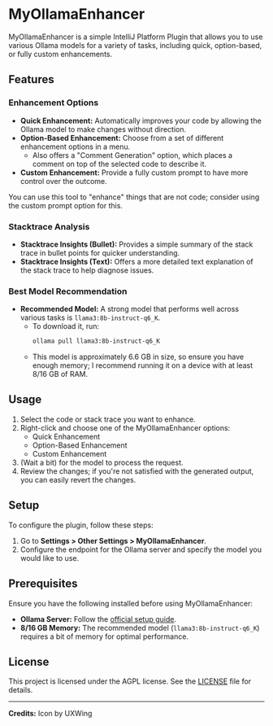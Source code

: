 # MyOllamaEnhancer

MyOllamaEnhancer is a simple IntelliJ Platform Plugin that allows you to use various Ollama models for a variety of tasks, including quick, option-based, or fully custom enhancements.

## Features

### Enhancement Options

- **Quick Enhancement:** Automatically improves your code by allowing the Ollama model to make changes without direction.
- **Option-Based Enhancement:** Choose from a set of different enhancement options in a menu.
    - Also offers a "Comment Generation" option, which places a comment on top of the selected code to describe it.
- **Custom Enhancement:** Provide a fully custom prompt to have more control over the outcome.

You can use this tool to "enhance" things that are not code; consider using the custom prompt option for this.

### Stacktrace Analysis

- **Stacktrace Insights (Bullet):** Provides a simple summary of the stack trace in bullet points for quicker understanding.
- **Stacktrace Insights (Text):** Offers a more detailed text explanation of the stack trace to help diagnose issues.

### Best Model Recommendation

- **Recommended Model:** A strong model that performs well across various tasks is `llama3:8b-instruct-q6_K`.
    - To download it, run:
      ```bash
      ollama pull llama3:8b-instruct-q6_K
      ```
    - This model is approximately 6.6 GB in size, so ensure you have enough memory; I recommend running it on a device with at least 8/16 GB of RAM.

## Usage

1. Select the code or stack trace you want to enhance.
2. Right-click and choose one of the MyOllamaEnhancer options:
    - Quick Enhancement
    - Option-Based Enhancement
    - Custom Enhancement
3. (Wait a bit) for the model to process the request.
4. Review the changes; if you're not satisfied with the generated output, you can easily revert the changes.

## Setup

To configure the plugin, follow these steps:

1. Go to **Settings > Other Settings > MyOllamaEnhancer**.
2. Configure the endpoint for the Ollama server and specify the model you would like to use.

## Prerequisites

Ensure you have the following installed before using MyOllamaEnhancer:

- **Ollama Server:** Follow the [official setup guide](https://ollama.ai).
- **8/16 GB Memory:** The recommended model (`llama3:8b-instruct-q6_K`) requires a bit of memory for optimal performance.

## License

This project is licensed under the AGPL license. See the [LICENSE](https://www.gnu.org/licenses/agpl-3.0.txt) file for details.

---

**Credits:** Icon by UXWing